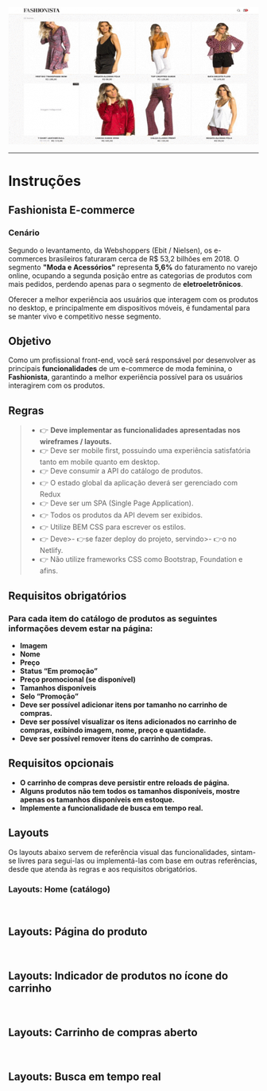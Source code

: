 <p align="center">
  <img alt="fashionista" title="fashionista" src="assets/header.gif" />
</p>

----

# Instruções

## Fashionista E-commerce

### Cenário

Segundo o levantamento, da Webshoppers (Ebit / Nielsen), os e-commerces brasileiros faturaram cerca de R$ 53,2 bilhões em 2018. O segmento **"Moda e Acessórios"** representa **5,6%** do faturamento no varejo online, ocupando a segunda posição entre as categorias de produtos com mais pedidos, perdendo apenas para o segmento de **eletroeletrônicos**.

Oferecer a melhor experiência aos usuários que interagem com os produtos no desktop, e principalmente em dispositivos móveis, é fundamental para se manter vivo e competitivo nesse segmento.

## Objetivo

Como um profissional front-end, você será responsável por desenvolver as principais **funcionalidades** de um e-commerce de moda feminina, o **Fashionista**, garantindo a melhor experiência possível para os usuários interagirem com os produtos.

## Regras

>
>- 👉 **Deve implementar as funcionalidades apresentadas nos wireframes / layouts.**
>- 👉 Deve ser mobile first, possuindo uma experiência satisfatória tanto em mobile quanto em desktop.
>- 👉 Deve consumir a API do catálogo de produtos.
>- 👉 O estado global da aplicação deverá ser gerenciado com Redux
>- 👉 Deve ser um SPA (Single Page Application).
>- 👉 Todos os produtos da API devem ser exibidos.
>- 👉 Utilize BEM CSS para escrever os estilos.
>- 👉 Deve>- 👉se fazer deploy do projeto, servindo>- 👉o no Netlify.
>- 👉 Não utilize frameworks CSS como Bootstrap, Foundation e afins.
>

## Requisitos obrigatórios


### Para cada item do catálogo de produtos as seguintes informações devem estar na página:

- **Imagem**
- **Nome**
- **Preço**
- **Status “Em promoção”**
- **Preço promocional (se disponível)**
- **Tamanhos disponíveis**
- **Selo “Promoção”**
- **Deve ser possível adicionar itens por tamanho no carrinho de compras.**
- **Deve ser possível visualizar os itens adicionados no carrinho de compras, exibindo imagem, nome, preço e quantidade.**
- **Deve ser possível remover itens do carrinho de compras.**


## Requisitos opcionais


- **O carrinho de compras deve persistir entre reloads de página.**
- **Alguns produtos não tem todos os tamanhos disponíveis, mostre apenas os tamanhos disponíveis em estoque.**
- **Implemente a funcionalidade de busca em tempo real.**


## Layouts

Os layouts abaixo servem de referência visual das funcionalidades, sintam-se livres para segui-las ou implementá-las com base em outras referências, desde que atenda às regras e aos requisitos obrigatórios.

### Layouts: Home (catálogo)

<p><img src="https://codenation-challenges.s3-us-west-1.amazonaws.com/ecommerce/1.png" alt=""></p>

## Layouts: Página do produto

<p><img src="https://codenation-challenges.s3-us-west-1.amazonaws.com/ecommerce/2.png" alt=""></p>

## Layouts: Indicador de produtos no ícone do carrinho

<p><img src="https://codenation-challenges.s3-us-west-1.amazonaws.com/ecommerce/3.png" alt=""></p>

## Layouts: Carrinho de compras aberto

<p><img src="https://codenation-challenges.s3-us-west-1.amazonaws.com/ecommerce/4.png" alt=""></p>

## Layouts: Busca em tempo real

<p><img src="https://codenation-challenges.s3-us-west-1.amazonaws.com/ecommerce/5.png" alt=""></p>
